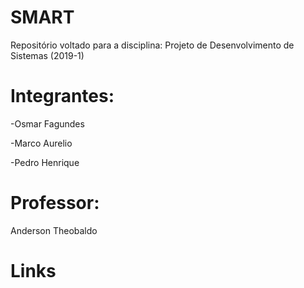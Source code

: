# SMART
Repositório voltado para a disciplina: Projeto de Desenvolvimento de Sistemas (2019-1)

# Integrantes:
<p>-Osmar Fagundes</p>
<p>-Marco Aurelio</p>
<p>-Pedro Henrique</p>

# Professor:
Anderson Theobaldo
# Links

